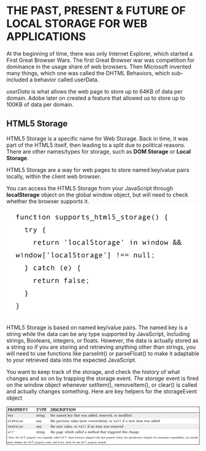 # THE PAST, PRESENT & FUTURE OF LOCAL STORAGE FOR WEB APPLICATIONS

At the beginning of time, there was only Internet Explorer, which started a First Great Browser Wars. The first Great Browser war was competition for dominance in the usage share of web browsers. Then Microsoft invented many things, which one was called the DHTML Behaviors, which sub-included a behavior called userData.

*userData* is what allows the web page to store up to 64KB of data per domain. Adobe later on created a feature that allowed us to store up to 100KB of data per domain.

## HTML5 Storage

HTML5 Storage is a specific name for Web Storage. Back in time, it was part of the HTML5 itself, then leading to a split due to political reasons. There are other names/types for storage, such as **DOM Storage** or **Local Storage**.

HTML5 Storage are a way for web pages to store named key/value pairs locally, within the client web browser.

You can access the HTML5 Storage from your JavaScript through **localStorage** object on the global window object, but will need to check whether the browser supports it.
![html5](img/html5.png)

HTML5 Storage is based on named key/value pairs. The named key is a string while the data can be any type supported by JavaScript, including strings, Booleans, integers, or floats. However, the data is actually stored as a string so if you are storing and retrieving anything other than strings, you will need to use functions like parseInt() or parseFloat() to make it adaptable to your retrieved data into the expected JavaScript.

You want to keep track of the storage, and check the history of what changes and so on by trapping the storage event. *The storage* event is fired on the window object whenever setItem(), removeItem(), or clear() is called and actually changes something. Here are key helpers for the storageEvent object

![key](img/key.png)
